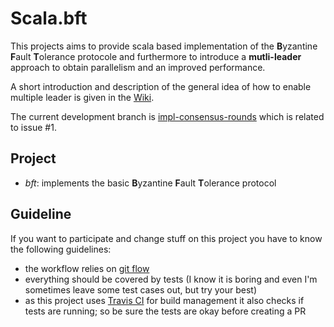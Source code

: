 # Scala.bft
This projects aims to provide scala based implementation of the **B**yzantine **F**ault **T**olerance protocole and furthermore to introduce a **mutli-leader** approach to obtain parallelism and an improved performance.

A short introduction and description of the general idea of how to enable multiple leader is given in the [Wiki](https://github.com/pheymann/scala.bft/wiki).

The current development branch is [impl-consensus-rounds](https://github.com/pheymann/scala.bft/tree/impl-consensus-rounds) which is related to issue #1.

## Project
 - *bft*: implements the basic **B**yzantine **F**ault **T**olerance protocol

## Guideline
If you want to participate and change stuff on this project you have to know the following guidelines:
 - the workflow relies on [git flow](http://danielkummer.github.io/git-flow-cheatsheet/)
 - everything should be covered by tests (I know it is boring and even I'm sometimes leave some test cases out, but try your best)
 - as this project uses [Travis CI](https://travis-ci.org/pheymann/scala.bft) for build management it also checks if tests are running; so be sure the tests are okay before creating a PR
